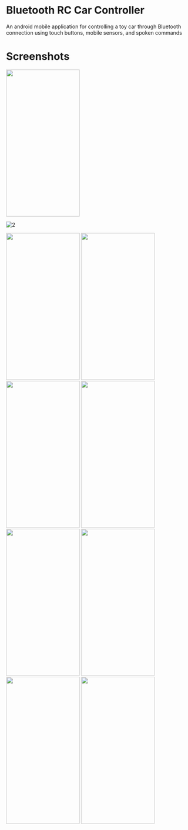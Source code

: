 # Bluetooth RC Car Controller

An android mobile application for controlling a toy car through
Bluetooth connection using touch buttons, mobile sensors, and spoken
commands

# Screenshots
<img src="https://user-images.githubusercontent.com/67374752/201076580-739903fc-169a-4e20-b2dd-5b7df92ee136.jpeg" width="200" height="400">


![2](https://user-images.githubusercontent.com/67374752/201077241-a612603e-a187-40f5-a788-0c737c57aee2.jpeg)

<img src="https://user-images.githubusercontent.com/67374752/201077294-da57490c-6d4d-4376-b31b-5a4f50e9cdd5.jpeg" width="200" height="400">

<img src="https://user-images.githubusercontent.com/67374752/201077393-6226dd95-9c64-446d-80cd-fd13621138c7.jpeg" width="200" height="400">

<img src="https://user-images.githubusercontent.com/67374752/201077465-aae56784-e6e1-4058-917e-acde87a64c48.jpeg" width="200" height="400">

<img src="https://user-images.githubusercontent.com/67374752/201077513-5c0fefd9-c677-4162-8ec9-57cf4b9660c0.jpeg" width="200" height="400">

<img src="https://user-images.githubusercontent.com/67374752/201077656-ad9cb919-1df6-413d-b3a9-6b8ee7e72ca0.jpeg" width="200" height="400">

<img src="https://user-images.githubusercontent.com/67374752/201077718-f1f98cd0-3c32-4598-82f6-08d837f6d258.jpeg" width="200" height="400">

<img src="https://user-images.githubusercontent.com/67374752/201077785-c31efb99-b732-44a6-8976-7a9729d96f9c.jpeg" width="200" height="400">

<img src="https://user-images.githubusercontent.com/67374752/201077853-c035d91c-85a7-4ace-b9cb-27c50fb4a001.jpeg" width="200" height="400">














